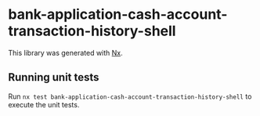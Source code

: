 # bank-application-cash-account-transaction-history-shell

This library was generated with [Nx](https://nx.dev).

## Running unit tests

Run `nx test bank-application-cash-account-transaction-history-shell` to execute the unit tests.
